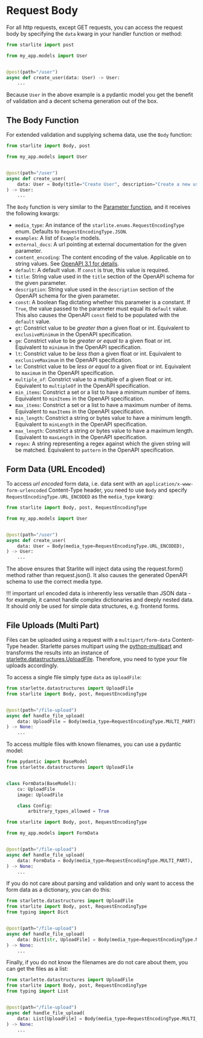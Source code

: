 # Request Body

For all http requests, except GET requests, you can access the request body by specifying the `data` kwarg in your handler
function or method:

```python
from starlite import post

from my_app.models import User


@post(path="/user")
async def create_user(data: User) -> User:
    ...
```

Because `User` in the above example is a pydantic model you get the benefit of validation and a decent schema generation
out of the box.

## The Body Function

For extended validation and supplying schema data, use the `Body` function:

```python
from starlite import Body, post

from my_app.models import User


@post(path="/user")
async def create_user(
    data: User = Body(title="Create User", description="Create a new user.")
) -> User:
    ...
```

The `Body` function is very similar to the [Parameter function](#the-parameter-function), and it receives the following kwargs:

- `media_type`: An instance of the `starlite.enums.RequestEncodingType` enum. Defaults to `RequestEncodingType.JSON`.
- `examples`: A list of `Example` models.
- `external_docs`: A url pointing at external documentation for the given parameter.
- `content_encoding`: The content encoding of the value. Applicable on to string values.
  See [OpenAPI 3.1 for details](https://spec.openapis.org/oas/latest.html#schema-object).
- `default`: A default value. If `const` is true, this value is required.
- `title`: String value used in the `title` section of the OpenAPI schema for the given parameter.
- `description`: String value used in the `description` section of the OpenAPI schema for the given parameter.
- `const`: A boolean flag dictating whether this parameter is a constant. If `True`, the value passed to the parameter
  must equal its `default` value. This also causes the OpenAPI `const` field to be populated with the `default` value.
- `gt`: Constrict value to be _greater than_ a given float or int. Equivalent to `exclusiveMinimum` in the OpenAPI
  specification.
- `ge`: Constrict value to be _greater or equal to_ a given float or int. Equivalent to `minimum` in the OpenAPI
  specification.
- `lt`: Constrict value to be _less than_ a given float or int. Equivalent to `exclusiveMaximum` in the OpenAPI
  specification.
- `le`: Constrict value to be _less or equal to_ a given float or int. Equivalent to `maximum` in the OpenAPI
  specification.
- `multiple_of`: Constrict value to a multiple of a given float or int. Equivalent to `multipleOf` in the OpenAPI
  specification.
- `min_items`: Constrict a set or a list to have a minimum number of items. Equivalent to `minItems` in the OpenAPI
  specification.
- `max_items`: Constrict a set or a list to have a maximum number of items. Equivalent to `maxItems` in the OpenAPI
  specification.
- `min_length`: Constrict a string or bytes value to have a minimum length. Equivalent to `minLength` in the OpenAPI
  specification.
- `max_length`: Constrict a string or bytes value to have a maximum length. Equivalent to `maxLength` in the OpenAPI
  specification.
- `regex`: A string representing a regex against which the given string will be matched. Equivalent to `pattern` in the
  OpenAPI specification.

## Form Data (URL Encoded)

To access _url encoded_ form data, i.e. data sent with an `application/x-www-form-urlencoded` Content-Type header, you need to
use `Body` and specify `RequestEncodingType.URL_ENCODED` as the `media_type` kwarg:

```python
from starlite import Body, post, RequestEncodingType

from my_app.models import User


@post(path="/user")
async def create_user(
    data: User = Body(media_type=RequestEncodingType.URL_ENCODED),
) -> User:
    ...
```

The above ensures that Starlite will inject data using the request.form() method rather than request.json(). It also
causes the generated OpenAPI schema to use the correct media type.

!!! important
    url encoded data is inherently less versatile than JSON data - for example, it cannot handle complex dictionaries and deeply nested data. It should only be used for simple data structures, e.g. frontend forms.

## File Uploads (Multi Part)

Files can be uploaded using a request with a `multipart/form-data` Content-Type header. Starlette parses
multipart using the [python-multipart](https://github.com/andrew-d/python-multipart) and transforms the results into an
instance of [starlette.datastructures.UploadFile](https://www.starlette.io/requests/#request-files). Therefore, you
need to type your file uploads accordingly.

To access a single file simply type `data` as `UploadFile`:

```python
from starlette.datastructures import UploadFile
from starlite import Body, post, RequestEncodingType


@post(path="/file-upload")
async def handle_file_upload(
    data: UploadFile = Body(media_type=RequestEncodingType.MULTI_PART),
) -> None:
    ...
```

To access multiple files with known filenames, you can use a pydantic model:

```python title="my_app/models.py"
from pydantic import BaseModel
from starlette.datastructures import UploadFile


class FormData(BaseModel):
    cv: UploadFile
    image: UploadFile

    class Config:
        arbitrary_types_allowed = True
```

```python
from starlite import Body, post, RequestEncodingType

from my_app.models import FormData


@post(path="/file-upload")
async def handle_file_upload(
    data: FormData = Body(media_type=RequestEncodingType.MULTI_PART),
) -> None:
    ...
```

If you do not care about parsing and validation and only want to access the form data as a dictionary, you can do
this:

```python
from starlette.datastructures import UploadFile
from starlite import Body, post, RequestEncodingType
from typing import Dict


@post(path="/file-upload")
async def handle_file_upload(
    data: Dict[str, UploadFile] = Body(media_type=RequestEncodingType.MULTI_PART)
) -> None:
    ...
```

Finally, if you do not know the filenames are do not care about them, you can get the files as a list:

```python
from starlette.datastructures import UploadFile
from starlite import Body, post, RequestEncodingType
from typing import List


@post(path="/file-upload")
async def handle_file_upload(
    data: List[UploadFile] = Body(media_type=RequestEncodingType.MULTI_PART),
) -> None:
    ...
```
